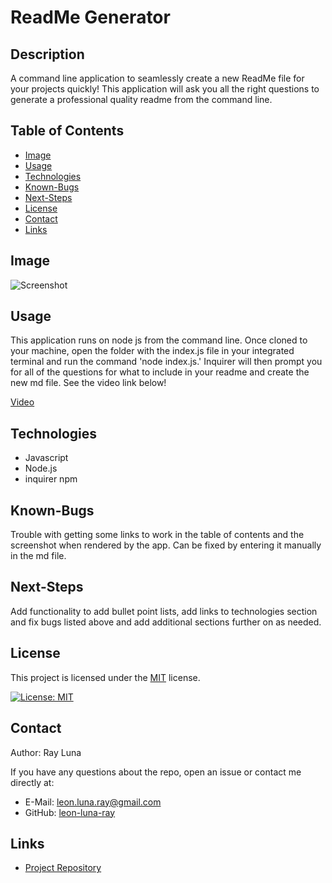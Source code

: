   # ReadMe Generator

  ## Description

  A command line application to seamlessly create a new ReadMe file for your projects quickly! This application will ask you all the right questions to generate a professional quality readme from the command line.

  ## Table of Contents

  * [Image](#image)
  * [Usage](#usage)
  * [Technologies](#technologies)
  * [Known-Bugs](#known-bugs)
  * [Next-Steps](#next-steps)
  * [License](#License)
  * [Contact](#contact)
  * [Links](#Links)

  ## Image

  ![Screenshot](https://github.com/leon-luna-ray/hw09-readme-generator/blob/main/assets/images/app-screenshot.png)

  ## Usage
  This application runs on node js from the command line. Once cloned to your machine, open the folder with the index.js file in your integrated terminal and run the command 'node index.js.' Inquirer will then prompt you for all of the questions for what to include in your readme and create the new md file. See the video link below!

  [Video](https://youtu.be/XI6C2lgj540)

  ## Technologies

  - Javascript
  - Node.js
  - inquirer npm

  ## Known-Bugs

  Trouble with getting some links to work in the table of contents and the screenshot when rendered by the app. Can be fixed by entering it manually in the md file.

  ## Next-Steps

  Add functionality to add bullet point lists, add links to technologies section and fix bugs listed above and add additional sections further on as needed.

  ## License

  This project is licensed under the [MIT](https://opensource.org/licenses/MIT) license.

  [![License: MIT](https://img.shields.io/badge/License-MIT-yellow.svg)](https://opensource.org/licenses/MIT)
  
  ## Contact

  Author: Ray Luna 

  If you have any questions about the repo, open an issue or contact me directly at:
  - E-Mail: leon.luna.ray@gmail.com
  - GitHub: [leon-luna-ray](https://github.com/leon-luna-ray)

  ## Links

  - [Project Repository](https://github.com/leon-luna-ray/hw09-readme-generator)

  
